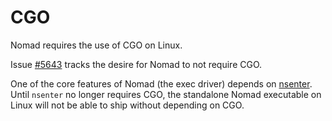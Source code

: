 # CGO

Nomad requires the use of CGO on Linux.

Issue [#5643](https://github.com/hashicorp/nomad/issues/5643) tracks the desire for Nomad to not require CGO.

One of the core features of Nomad (the exec driver) depends on [nsenter](https://pkg.go.dev/github.com/opencontainers/runc/libcontainer/nsenter).
Until `nsenter` no longer requires CGO, the standalone Nomad executable on Linux will not be able to ship without depending on CGO.

